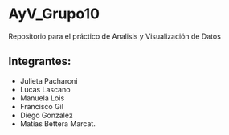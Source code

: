 # AyV_Grupo10
Repositorio para el práctico de Analisis y Visualización de Datos
## Integrantes:
 * Julieta Pacharoni
 * Lucas Lascano
 * Manuela Lois
 * Francisco Gil
 * Diego Gonzalez 
 * Matías Bettera Marcat.


